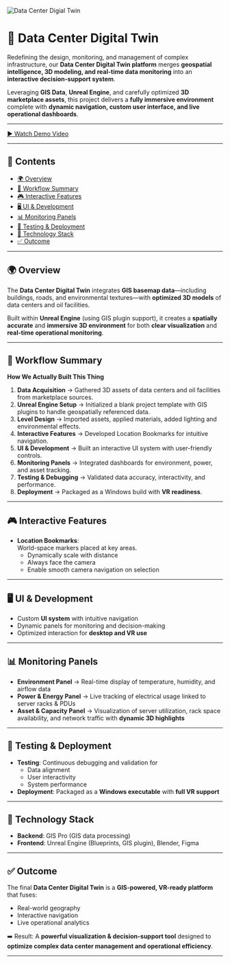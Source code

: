 ![Data Center Digial Twin](./assets/cover-image.png)

# 🏢 Data Center Digital Twin

Redefining the design, monitoring, and management of complex infrastructure, our **Data Center Digital Twin platform** merges **geospatial intelligence, 3D modeling, and real-time data monitoring** into an **interactive decision-support system**.  

Leveraging **GIS Data**, **Unreal Engine**, and carefully optimized **3D marketplace assets**, this project delivers a **fully immersive environment** complete with **dynamic navigation, custom user interface, and live operational dashboards**.  

---

[▶ Watch Demo Video](https://drive.google.com/file/d/13OsYT7DaadVxhd1aedh_qCGquM5m9aYx/view?usp=drive_link)

---

## 📑 Contents
- [🌍 Overview](#-overview)
- [🔄 Workflow Summary](#-workflow-summary)
- [🎮 Interactive Features](#-interactive-features)
- [🖥️ UI & Development](#️-ui--development)
- [📊 Monitoring Panels](#-monitoring-panels)
- [🧪 Testing & Deployment](#-testing--deployment)
- [🎯 Technology Stack](#-technology-stack)
- [✅ Outcome](#-outcome)

---

## 🌍 Overview
The **Data Center Digital Twin** integrates **GIS basemap data**—including buildings, roads, and environmental textures—with **optimized 3D models** of data centers and oil facilities.  

Built within **Unreal Engine** (using GIS plugin support), it creates a **spatially accurate** and **immersive 3D environment** for both **clear visualization** and **real-time operational monitoring**.  

---

## 🔄 Workflow Summary
**How We Actually Built This Thing**  

1. **Data Acquisition** → Gathered 3D assets of data centers and oil facilities from marketplace sources.  
2. **Unreal Engine Setup** → Initialized a blank project template with GIS plugins to handle geospatially referenced data.  
3. **Level Design** → Imported assets, applied materials, added lighting and environmental effects.  
4. **Interactive Features** → Developed Location Bookmarks for intuitive navigation.  
5. **UI & Development** → Built an interactive UI system with user-friendly controls.  
6. **Monitoring Panels** → Integrated dashboards for environment, power, and asset tracking.  
7. **Testing & Debugging** → Validated data accuracy, interactivity, and performance.  
8. **Deployment** → Packaged as a Windows build with **VR readiness**.  

---

## 🎮 Interactive Features
- **Location Bookmarks**:  
  World-space markers placed at key areas.  
  - Dynamically scale with distance  
  - Always face the camera  
  - Enable smooth camera navigation on selection  

---

## 🖥️ UI & Development
- Custom **UI system** with intuitive navigation  
- Dynamic panels for monitoring and decision-making  
- Optimized interaction for **desktop and VR use**  

---

## 📊 Monitoring Panels
- **Environment Panel** → Real-time display of temperature, humidity, and airflow data  
- **Power & Energy Panel** → Live tracking of electrical usage linked to server racks & PDUs  
- **Asset & Capacity Panel** → Visualization of server utilization, rack space availability, and network traffic with **dynamic 3D highlights**  

---

## 🧪 Testing & Deployment
- **Testing**: Continuous debugging and validation for  
  - Data alignment  
  - User interactivity  
  - System performance  
- **Deployment**: Packaged as a **Windows executable** with **full VR support**  

---

## 🎯 Technology Stack
- **Backend**: GIS Pro (GIS data processing)  
- **Frontend**: Unreal Engine (Blueprints, GIS plugin), Blender, Figma  

---

## ✅ Outcome
The final **Data Center Digital Twin** is a **GIS-powered, VR-ready platform** that fuses:  
- Real-world geography  
- Interactive navigation  
- Live operational analytics  

➡️ Result: A **powerful visualization & decision-support tool** designed to **optimize complex data center management and operational efficiency**.  

---
